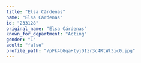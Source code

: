 ```yaml
---
title: "Elsa Cárdenas"
name: "Elsa Cárdenas"
id: "233128"
original_name: "Elsa Cárdenas"
known_for_department: "Acting"
gender: "1"
adult: "false"
profile_path: "/pFk4bGqaHtyjDIzr3c4RtWl3ic0.jpg"
---
```

